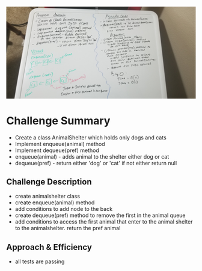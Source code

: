 ![pseudoqueue](../assets/AnimalShelter.jpg)

# Challenge Summary
* Create a class AnimalShelter which holds only dogs and cats
* Implement enqueue(animal) method
* Implement dequeue(pref) method
* enqueue(animal) - adds animal to the shelter either dog or cat
* dequeue(pref) - return either 'dog' or 'cat' if not either return null


## Challenge Description
* create animalshelter class
* create enqueue(animal) method
* add conditions to add node to the back
* create dequeue(pref) method to remove the first in the animal queue
* add conditions to access the first animal that enter to the animal shelter to the animalshelter.
return the pref animal 
 

## Approach & Efficiency
* all tests are passing
